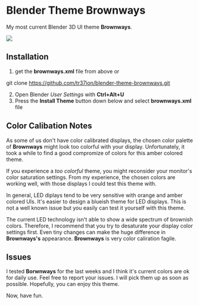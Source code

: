 # Blender Theme Brownways

My most current Blender 3D UI theme **Brownways**.

![][snip]

## Installation

1. get the **brownways.xml** file from above or

 git clone https://github.com/tr37ion/blender-theme-brownways.git

2. Open Blender *User Settings* with **Ctrl+Alt+U**
3. Press the **Install Theme** button down below and select **brownways.xml** file

## Color Calibation Notes

As some of us don't have color calibrated displays, the chosen color palette of **Brownways** might look too colorful with your display. Unfortunately, it took a while to find a good compromize of colors for this amber colored theme.

If you experience a *too colorful* theme, you might reconsider your monitor's color saturation settings. From my experience, the chosen colors are working well, with those displays I could test this theme with.

In general, LED diplays tend to be very sensitive with orange and amber colored UIs. It's easier to design a blueish theme for LED displays. This is not a well known issue but you easily can test it yourself with this theme.

The current LED technology isn't able to show a wide spectrum of brownish colors. Therefore, I recommend that you try to desaturate your display color settings first. Even tiny changes can make the huge difference in **Brownways's** appearance. **Brownways** is very color caliration fagile.

## Issues

I tested **Borwnways** for the last weeks and I think it's current colors are ok for daily use. Feel free to report your issues. I will pick them up as soon as possible. Hopefully, you can enjoy this theme.

Now, have fun.

[snip]:http://storage2.static.itmages.com/i/15/0620/h_1434761111_2803983_cf3bb50fde.png
